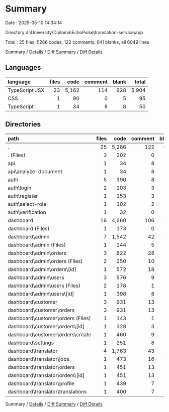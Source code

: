 # Summary

Date : 2025-05-10 14:34:14

Directory d:\\University\\Diploma\\EchoPulse\\translation-service\\app

Total : 25 files,  5286 codes, 122 comments, 641 blanks, all 6049 lines

Summary / [Details](details.md) / [Diff Summary](diff.md) / [Diff Details](diff-details.md)

## Languages
| language | files | code | comment | blank | total |
| :--- | ---: | ---: | ---: | ---: | ---: |
| TypeScript JSX | 23 | 5,162 | 114 | 628 | 5,904 |
| CSS | 1 | 90 | 0 | 5 | 95 |
| TypeScript | 1 | 34 | 8 | 8 | 50 |

## Directories
| path | files | code | comment | blank | total |
| :--- | ---: | ---: | ---: | ---: | ---: |
| . | 25 | 5,286 | 122 | 641 | 6,049 |
| . (Files) | 3 | 202 | 0 | 11 | 213 |
| api | 1 | 34 | 8 | 8 | 50 |
| api\\analyze-document | 1 | 34 | 8 | 8 | 50 |
| auth | 5 | 390 | 8 | 47 | 445 |
| auth\\login | 2 | 103 | 3 | 13 | 119 |
| auth\\register | 1 | 153 | 3 | 15 | 171 |
| auth\\select-role | 1 | 102 | 2 | 16 | 120 |
| auth\\verification | 1 | 32 | 0 | 3 | 35 |
| dashboard | 16 | 4,660 | 106 | 575 | 5,341 |
| dashboard (Files) | 1 | 173 | 0 | 15 | 188 |
| dashboard\\admin | 7 | 1,542 | 42 | 208 | 1,792 |
| dashboard\\admin (Files) | 1 | 144 | 5 | 26 | 175 |
| dashboard\\admin\\orders | 3 | 822 | 28 | 112 | 962 |
| dashboard\\admin\\orders (Files) | 2 | 250 | 10 | 37 | 297 |
| dashboard\\admin\\orders\\[id] | 1 | 572 | 18 | 75 | 665 |
| dashboard\\admin\\users | 3 | 576 | 9 | 70 | 655 |
| dashboard\\admin\\users (Files) | 2 | 178 | 1 | 25 | 204 |
| dashboard\\admin\\users\\[id] | 1 | 398 | 8 | 45 | 451 |
| dashboard\\customer | 3 | 931 | 13 | 113 | 1,057 |
| dashboard\\customer\\orders | 3 | 931 | 13 | 113 | 1,057 |
| dashboard\\customer\\orders (Files) | 1 | 143 | 1 | 13 | 157 |
| dashboard\\customer\\orders\\[id] | 1 | 328 | 3 | 41 | 372 |
| dashboard\\customer\\orders\\create | 1 | 460 | 9 | 59 | 528 |
| dashboard\\settings | 1 | 251 | 8 | 37 | 296 |
| dashboard\\translator | 4 | 1,763 | 43 | 202 | 2,008 |
| dashboard\\translator\\jobs | 1 | 473 | 16 | 53 | 542 |
| dashboard\\translator\\orders | 1 | 451 | 13 | 63 | 527 |
| dashboard\\translator\\orders\\[id] | 1 | 451 | 13 | 63 | 527 |
| dashboard\\translator\\profile | 1 | 439 | 7 | 46 | 492 |
| dashboard\\translator\\translations | 1 | 400 | 7 | 40 | 447 |

Summary / [Details](details.md) / [Diff Summary](diff.md) / [Diff Details](diff-details.md)